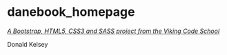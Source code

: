 # danebook_homepage

*[A Bootstrap, HTML5, CSS3 and SASS project from the Viking Code School](http://www.vikingcodeschool.com)*

Donald Kelsey